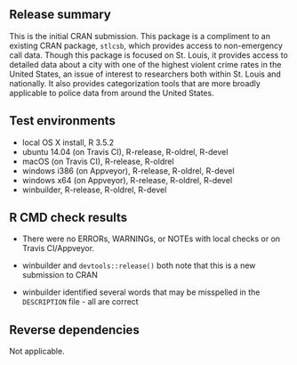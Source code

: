 ## Release summary
This is the initial CRAN submission. This package is a compliment to an existing CRAN package, `stlcsb`, which provides access to non-emergency call data. Though this package is focused on St. Louis, it provides access to detailed data about a city with one of the highest violent crime rates in the United States, an issue of interest to researchers both within St. Louis and nationally. It also provides categorization tools that are more broadly applicable to police data from around the United States.

## Test environments
* local OS X install, R 3.5.2
* ubuntu 14.04 (on Travis CI), R-release, R-oldrel, R-devel
* macOS (on Travis CI), R-release, R-oldrel
* windows i386 (on Appveyor), R-release, R-oldrel, R-devel
* windows x64 (on Appveyor), R-release, R-oldrel, R-devel
* winbuilder, R-release, R-oldrel, R-devel

## R CMD check results
* There were no ERRORs, WARNINGs, or NOTEs with local checks or on Travis CI/Appveyor.

* winbuilder and `devtools::release()` both note that this is a new submission to CRAN
* winbuilder identified several words that may be misspelled in the `DESCRIPTION` file - all are correct

## Reverse dependencies
Not applicable.
